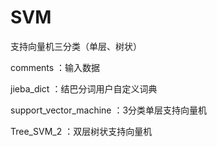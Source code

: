 # SVM
支持向量机三分类（单层、树状）

comments ：输入数据

jieba_dict ：结巴分词用户自定义词典

support_vector_machine ：3分类单层支持向量机

Tree_SVM_2 ：双层树状支持向量机
